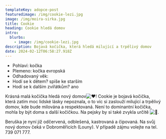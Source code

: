 ```yaml
---
templateKey: adopce-post
featuredimage: /img/cookie-lezi.jpg
image: /img/moira-sirka.jpg
title: Cookie
heading: Cookie hledá domov
intro:
  blurbs:
    - image: /img/cookie-lezi.jpg
description: Bojavá kočička, která hledá milující a trpělivý domov
date: 2024-02-12T06:58:27.918Z
---
```

* P﻿ohlaví: kočka 
* P﻿lemeno: kočka evropská
* O﻿dhadovaný věk: 
* H﻿odí se k dětem? spíše ke starším
* H﻿odí se k dalším zvířátkům? ano

Krásná malá kočička hledá nový domov![❤️](https://static.xx.fbcdn.net/images/emoji.php/v9/tf3/1.5/16/2764.png)! Cookie je bojavá kočička, která zatím moc lidské lásky nepoznala, o to víc si zaslouží milující a trpělivý domov, kde bude milována a respektovaná. Není to dominantní kočička, mohla by být doma s další kočičkou. Na pejsky by si také zvykla určitě ![🙂](https://static.xx.fbcdn.net/images/emoji.php/v9/ta5/1.5/16/1f642.png). 

Beruška je nyní již odčervená, odblešená, kastrovaná a čipovaná. Na svůj nový domov čeká v Dobroměřicích (Louny). V případě zájmu volejte na tel. 739 071 777.